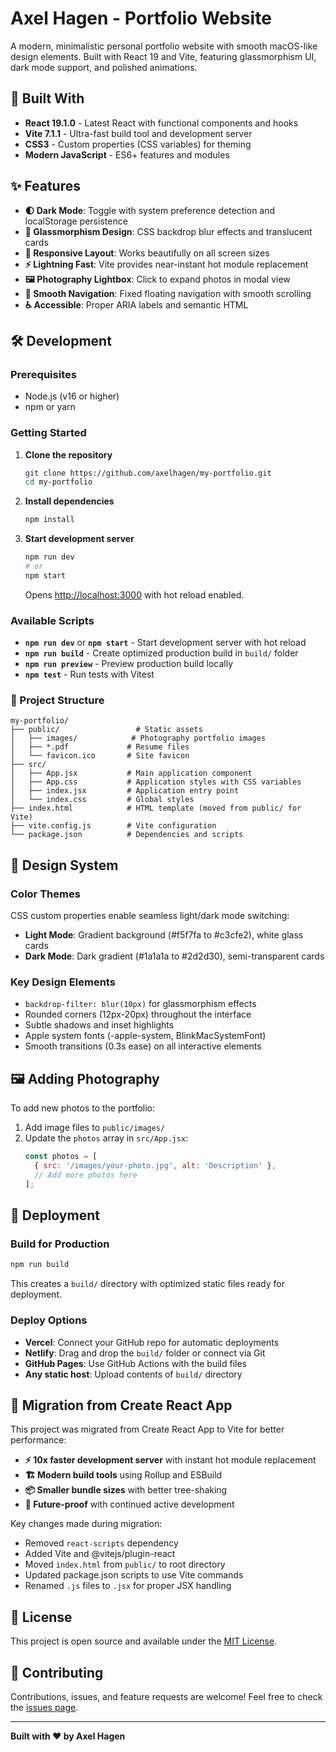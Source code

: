 # Axel Hagen - Portfolio Website

A modern, minimalistic personal portfolio website with smooth macOS-like design elements. Built with React 19 and Vite, featuring glassmorphism UI, dark mode support, and polished animations.

## 🚀 Built With

- **React 19.1.0** - Latest React with functional components and hooks
- **Vite 7.1.1** - Ultra-fast build tool and development server
- **CSS3** - Custom properties (CSS variables) for theming
- **Modern JavaScript** - ES6+ features and modules

## ✨ Features

- **🌓 Dark Mode**: Toggle with system preference detection and localStorage persistence  
- **🎨 Glassmorphism Design**: CSS backdrop blur effects and translucent cards
- **📱 Responsive Layout**: Works beautifully on all screen sizes
- **⚡ Lightning Fast**: Vite provides near-instant hot module replacement
- **🖼️ Photography Lightbox**: Click to expand photos in modal view
- **🎯 Smooth Navigation**: Fixed floating navigation with smooth scrolling
- **♿ Accessible**: Proper ARIA labels and semantic HTML

## 🛠️ Development

### Prerequisites

- Node.js (v16 or higher)
- npm or yarn

### Getting Started

1. **Clone the repository**
   ```bash
   git clone https://github.com/axelhagen/my-portfolio.git
   cd my-portfolio
   ```

2. **Install dependencies**
   ```bash
   npm install
   ```

3. **Start development server**
   ```bash
   npm run dev
   # or
   npm start
   ```
   
   Opens [http://localhost:3000](http://localhost:3000) with hot reload enabled.

### Available Scripts

- **`npm run dev`** or **`npm start`** - Start development server with hot reload
- **`npm run build`** - Create optimized production build in `build/` folder  
- **`npm run preview`** - Preview production build locally
- **`npm test`** - Run tests with Vitest

### 📁 Project Structure

```
my-portfolio/
├── public/                 # Static assets
│   ├── images/            # Photography portfolio images  
│   ├── *.pdf             # Resume files
│   └── favicon.ico       # Site favicon
├── src/
│   ├── App.jsx           # Main application component
│   ├── App.css           # Application styles with CSS variables
│   ├── index.jsx         # Application entry point
│   └── index.css         # Global styles
├── index.html            # HTML template (moved from public/ for Vite)
├── vite.config.js        # Vite configuration
└── package.json          # Dependencies and scripts
```

## 🎨 Design System

### Color Themes
CSS custom properties enable seamless light/dark mode switching:
- **Light Mode**: Gradient background (#f5f7fa to #c3cfe2), white glass cards
- **Dark Mode**: Dark gradient (#1a1a1a to #2d2d30), semi-transparent cards

### Key Design Elements
- `backdrop-filter: blur(10px)` for glassmorphism effects
- Rounded corners (12px-20px) throughout the interface
- Subtle shadows and inset highlights
- Apple system fonts (-apple-system, BlinkMacSystemFont)
- Smooth transitions (0.3s ease) on all interactive elements

## 🖼️ Adding Photography

To add new photos to the portfolio:

1. Add image files to `public/images/`
2. Update the `photos` array in `src/App.jsx`:
   ```jsx
   const photos = [
     { src: '/images/your-photo.jpg', alt: 'Description' },
     // Add more photos here
   ];
   ```

## 🚀 Deployment

### Build for Production
```bash
npm run build
```

This creates a `build/` directory with optimized static files ready for deployment.

### Deploy Options
- **Vercel**: Connect your GitHub repo for automatic deployments
- **Netlify**: Drag and drop the `build/` folder or connect via Git
- **GitHub Pages**: Use GitHub Actions with the build files
- **Any static host**: Upload contents of `build/` directory

## 🔧 Migration from Create React App

This project was migrated from Create React App to Vite for better performance:

- **⚡ 10x faster development server** with instant hot module replacement
- **🏗️ Modern build tools** using Rollup and ESBuild  
- **📦 Smaller bundle sizes** with better tree-shaking
- **🔮 Future-proof** with continued active development

Key changes made during migration:
- Removed `react-scripts` dependency
- Added Vite and @vitejs/plugin-react
- Moved `index.html` from `public/` to root directory
- Updated package.json scripts to use Vite commands
- Renamed `.js` files to `.jsx` for proper JSX handling

## 📄 License

This project is open source and available under the [MIT License](LICENSE).

## 🤝 Contributing

Contributions, issues, and feature requests are welcome! Feel free to check the [issues page](https://github.com/axelhagen/my-portfolio/issues).

---

**Built with ❤️ by Axel Hagen**